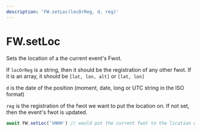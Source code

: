 ```yaml
---
description: 'FW.setLoc(locOrReg, d, reg)'
---
```


# FW.setLoc

Sets the location of a the current event's Fwot.

If `locOrReg` is a string, then it should be the registration of any other fwot. If it is an array, it should be `[lat, lon, alt]` or `[lat, lon]`

`d` is the date of the position \(moment, date, long or UTC string in the ISO format\)

`reg` is the registration of the fwot we want to put the location on. If not set, then the event's fwot is updated.

```javascript
await FW.setLoc('VHHH') // would put the current fwot to the lication of the airport of HongKong
```

